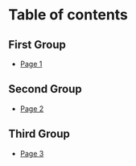 # Table of contents

## First Group

* [Page 1](README.md)

## Second Group

* [Page 2](second-group/page-2.md)

## Third Group

* [Page 3](third-group/page-3.md)

